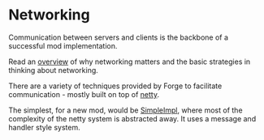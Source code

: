 Networking
==========

Communication between servers and clients is the backbone of a successful mod implementation.

Read an [overview][] of why networking matters and the basic strategies in thinking about networking.

[overview]: overview.md "Overview of networking"

There are a variety of techniques provided by Forge to facilitate communication - mostly built on top of [netty][].

The simplest, for a new mod, would be [SimpleImpl][], where most of the complexity of the netty system is
abstracted away. It uses a message and handler style system.

[netty]: https://netty.io "Netty website"
[SimpleImpl]: simpleimpl.md "SimpleImpl in detail"
